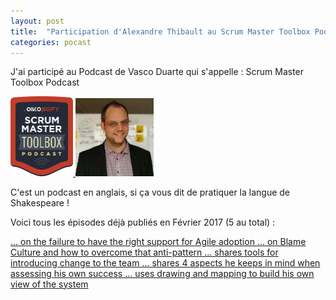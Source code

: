 ```yaml
---
layout: post
title:  "Participation d'Alexandre Thibault au Scrum Master Toolbox Podcast avec Vasco Duarte"
categories: pocast
---
```

J'ai participé au Podcast de Vasco Duarte qui s'appelle :
Scrum Master Toolbox Podcast

<a href="http://scrum-master-toolbox.com/" target="smtp">
	<img src="/images/podcast_badge_final_big.png" width="100px" >
</a>
<a href="/about">
	<img src="/images/alexthib-agile-coach-small.jpg" width="125px" >
</a>

C'est un podcast en anglais, si ça vous dit de pratiquer la langue de Shakespeare !

Voici tous les épisodes déjà publiés en Février 2017 (5 au total) :

<a href="http://scrum-master-toolbox.org/2017/02/podcast/alexandre-thibault-on-the-failure-to-have-the-right-support-for-agile-adoption/" target="smtp1">
	... on the failure to have the right support for Agile adoption
</a>

<a href="http://scrum-master-toolbox.org/2017/02/podcast/alexandre-thibault-on-blame-culture-and-how-to-overcome-that-anti-pattern/" target="smtp">
	... on Blame Culture and how to overcome that anti-pattern
</a>

<a href="http://scrum-master-toolbox.org/2017/02/podcast/alexandre-thibault-shares-tools-for-introducing-change-to-the-team/" target="smtp">
	... shares tools for introducing change to the team
</a>

<a href="http://scrum-master-toolbox.org/2017/02/podcast/alexandre-thibault-shares-4-aspects-he-keeps-in-mind-when-assessing-his-own-success/" target="smtp">
	... shares 4 aspects he keeps in mind when assessing his own success
</a>

<a href="http://scrum-master-toolbox.org/2017/02/podcast/alexandre-thibault-uses-drawing-and-mapping-to-build-his-own-view-of-the-system/" target="smtp">
	... uses drawing and mapping to build his own view of the system
</a>